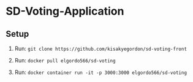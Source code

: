 # SD-Voting-Application

## Setup

1. Run: `git clone https://github.com/kisakyegordon/sd-voting-front`

2. Run: `docker pull elgordo566/sd-voting`

3. Run: `docker container run -it -p 3000:3000 elgordo566/sd-voting`

